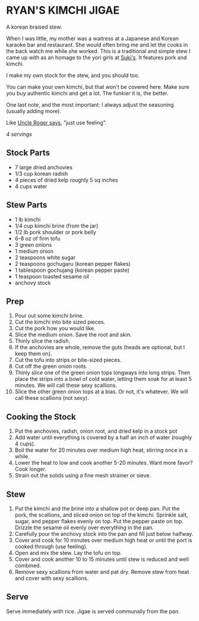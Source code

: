 RYAN'S KIMCHI JIGAE 
===================

A korean braised stew.

When I was little, my mother was a waitress at a Japanese and Korean karaoke bar and restaurant.
She would often bring me and let the cooks in the back watch me while she worked.
This is a traditional and simple stew I came up with as an homage to the yori girls at [Suki's](https://cdn.discordapp.com/attachments/749740984241488064/970048854516965376/sukisAd1987Trim.png).
It features pork and kimchi.

I make my own stock for the stew, and you should too.

You can make your own kimchi, but that won't be covered here.
Make sure you buy authentic kimchi and get a lot.
The funkier it is, the better.

One last note, and the most important:
I always adjust the seasoning (usually adding more).

Like [Uncle Roger says](https://giphy.com/clips/mrnigelng-cooking-show-uncle-roger-5HDCKts1Re8NxcwTSq), "just use feeling".

_4 servings_

Stock Parts
-----------

- 7 large dried anchovies
- 1/3 cup korean radish
- 4 pieces of dried kelp roughly 5 sq inches
- 4 cups water

Stew Parts
----------

- 1 lb kimchi
- 1/4 cup kimchi brine (from the jar)
- 1/2 lb pork shoulder or pork belly
- 6-8 oz of firm tofu
- 3 green onions
- 1 medium onion
- 2 teaspoons white sugar
- 2 teaspoons gochugaru (korean pepper flakes)
- 1 tablespoon gochujang (korean pepper paste)
- 1 teaspoon toasted sesame oil
- anchovy stock

Prep
----

1. Pour out some kimchi brine.
2. Cut the kimchi into bite sized pieces.
3. Cut the pork how you would like.
4. Slice the medium onion.
Save the root and skin.
5. Thinly slice the radish.
6. If the anchovies are whole, remove the guts (heads are optional, but I keep them on).
7. Cut the tofu into strips or bite-sized pieces.
8. Cut off the green onion roots.
9. Thinly slice one of the green onion tops longways into long strips.
Then place the strips into a bowl of cold water, letting them soak for at least 5 minutes.
We will call these sexy scallions.
10. Slice the other green onion tops at a bias. Or not, it's whatever.
We will call these scallions (not sexy).

Cooking the Stock
-----------------

1. Put the anchovies, radish, onion root, and dried kelp in a stock pot
2. Add water until everything is covered by a half an inch of water (roughly 4 cups).
3. Boil the water for 20 minutes over medium high heat, stirring once in a while.
4. Lower the heat to low and cook another 5-20 minutes.
Want more favor?
Cook longer.
5. Strain out the solids using a fine mesh strainer or sieve.

Stew
----

1. Put the kimchi and the brine into a shallow pot or deep pan.
Put the pork, the scallions, and sliced onion on top of the kimchi.
Sprinkle salt, sugar, and pepper flakes evenly on top.
Put the pepper paste on top.
Drizzle the sesame oil evenly over everything in the pan.
2. Carefully pour the anchovy stock into the pan and fill just below halfway.
3. Cover and cook for 10 minutes over medium high heat or until the port is cooked through (use feeling).
4. Open and mix the stew. Lay the tofu on top.
5. Cover and cook another 10 to 15 minutes until stew is reduced and well combined.
6. Remove sexy scallions from water and pat dry.
Remove stew from heat and cover with sexy scallions.

Serve
-----

Serve immediately with rice.
Jigae is served communally from the pan. 
